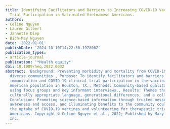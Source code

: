 ```yaml
---
title: Identifying Facilitators and Barriers to Increasing COVID-19 Vaccination and
  Trial Participation in Vaccinated Vietnamese Americans.
authors:
- Celine Nguyen
- Lauren Gilbert
- Jannette Diep
- Bich-May Nguyen
date: '2022-01-01'
publishDate: '2024-10-10T14:22:50.197806Z'
publication_types:
- article-journal
publication: '*Health equity*'
doi: 10.1089/heq.2022.0032
abstract: 'Background: Preventing morbidity and mortality from COVID-19 requires reaching
  diverse communities., Purpose: To identify facilitators and barriers to COVID-19
  immunization and COVID-19 clinical trial participation in the vaccinated Vietnamese
  American population in Houston, TX., Methods: Community-based qualitative study
  using focus groups and key informant interviews., Results: Themes that emerged included
  culturally appropriate language, generational differences, and a collectivist approach.,
  Conclusion: Promoting science-based information through trusted messengers, improving
  awareness and access, and illuminating benefits to the community could increase
  the uptake of COVID-19 vaccines and volunteering for therapeutic trials among Vietnamese
  Americans. Copyright © Celine Nguyen et al., 2022; Published by Mary Ann Liebert,
  Inc.'
---
```

